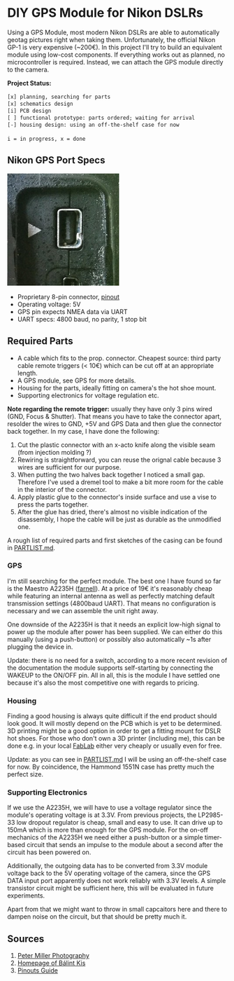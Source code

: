 DIY GPS Module for Nikon DSLRs
==============================

Using a GPS Module, most modern Nikon DSLRs are able to automatically geotag
pictures right when taking them. Unfortunately, the official Nikon GP-1 is very
expensive (~200€). In this project I'll try to build an equivalent module using
low-cost components. If everything works out as planned, no microcontroller is
required. Instead, we can attach the GPS module directly to the camera.

**Project Status:**

```
[x] planning, searching for parts
[x] schematics design
[i] PCB design
[ ] functional prototype: parts ordered; waiting for arrival
[-] housing design: using an off-the-shelf case for now

i = in progress, x = done
```


Nikon GPS Port Specs
--------------------

![Connector](connector.jpg)

* Proprietary 8-pin connector,
  [pinout](http://pinoutsguide.com/DigitalCameras/nikon_d90_pinout.shtml)
* Operating voltage: 5V
* GPS pin expects NMEA data via UART
* UART specs: 4800 baud, no parity, 1 stop bit


Required Parts
--------------

* A cable which fits to the prop. connector. Cheapest source: third party cable
  remote triggers (< 10€) which can be cut off at an appropriate length.
* A GPS module, see GPS for more details.
* Housing for the parts, ideally fitting on camera's the hot shoe mount.
* Supporting electronics for voltage regulation etc.

**Note regarding the remote trigger:** usually they have only 3 pins wired (GND,
Focus & Shutter). That means you have to take the connector apart, resolder the
wires to GND, +5V and GPS Data and then glue the connector back together. In my case, I have done the following:

1. Cut the plastic connector with an x-acto knife along the visible seam (from
   injection molding ?)
2. Rewiring is straightforward, you can reuse the orignal cable because 3 wires
   are sufficient for our purpose.
3. When putting the two halves back together I noticed a small gap. Therefore
   I've used a dremel tool to make a bit more room for the cable in the interior
   of the connector.
4. Apply plastic glue to the connector's inside surface and use a vise to press
   the parts together.
5. After the glue has dried, there's almost no visible indication of the
   disassembly, I hope the cable will be just as durable as the unmodified one.

A rough list of required parts and first sketches of the casing can be found in
[PARTLIST.md](PARTLIST.md).


### GPS

I'm still searching for the perfect module. The best one I have found so far
is the Maestro A2235H ([farnell](http://goo.gl/wVIlpc)). At a price of 19€
it's reasonably cheap while featuring an internal antenna as well as perfectly
matching default transmission settings (4800baud UART). That means no
configuration is necessary and we can assemble the unit right away.

One downside of the A2235H is that it needs an explicit low-high signal to
power up the module after power has been supplied. We can either do this
manually (using a push-button) or possibly also automatically ~1s after
plugging the device in.

Update: there is no need for a switch, according to a more recent revision of
the documentation the module supports self-starting by connecting the WAKEUP to
the ON/OFF pin. All in all, this is the module I have settled one because it's
also the most competitive one with regards to pricing.


### Housing

Finding a good housing is always quite difficult if the end product should
look good. It will mostly depend on the PCB which is yet to be determined. 3D
printing might be a good option in order to get a fitting mount for DSLR hot
shoes. For those who don't own a 3D printer (including me), this can be done
e.g. in your local [FabLab](http://en.wikipedia.org/wiki/Fablab) either very
cheaply or usually even for free.

Update: as you can see in [PARTLIST.md](PARTLIST.md) I will be using an
off-the-shelf case for now. By coincidence, the Hammond 1551N case has pretty
much the perfect size.


### Supporting Electronics

If we use the A2235H, we will have to use a voltage regulator since the module's
operating voltage is at 3.3V. From previous projects, the LP2985-33 low dropout
regulator is cheap, small and easy to use. It can drive up to 150mA which is
more than enough for the GPS module. For the on-off mechanics of the A2235H we
need either a push-button or a simple timer-based circuit that sends an impulse
to the module about a second after the circuit has been powered on.

Additionally, the outgoing data has to be converted from 3.3V module voltage
back to the 5V operating voltage of the camera, since the GPS DATA input port
apparently does not work reliably with 3.3V levels. A simple transistor circuit
might be sufficient here, this will be evaluated in future experiments.

Apart from that we might want to throw in small capcaitors here and there to
dampen noise on the circuit, but that should be pretty much it.


Sources
-------

1. [Peter Miller Photography](http://www.petermillerphoto.com/nikongps/nikongps2.html)
2. [Homepage of Bálint Kis](http://www.k-i-s.org/index.php?item=13)
3. [Pinouts Guide](http://pinoutsguide.com/DigitalCameras/nikon_d90_pinout.shtml)
